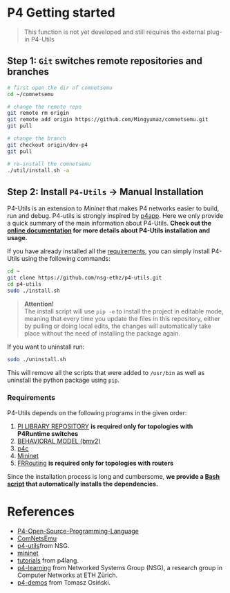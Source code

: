 # P4 Getting started

> This function is not yet developed and still requires the external plug-in P4-Utils
## **Step 1**: `Git` switches remote repositories and branches

```bash
# first open the dir of comnetsemu
cd ~/comnetsemu

# change the remote repo
git remote rm origin
git remote add origin https://github.com/Mingyumaz/comnetsemu.git
git pull

# change the branch
git checkout origin/dev-p4
git pull

# re-install the comnetsemu
./util/install.sh -a
```

## **Step 2**: Install `P4-Utils` -> Manual Installation

P4-Utils is an extension to *Mininet* that makes P4 networks easier to build, run and debug. P4-utils is strongly
inspired by [p4app](https://github.com/p4lang/p4app). Here we only provide a quick summary of the main information
about P4-Utils. **Check out the [online documentation](https://nsg-ethz.github.io/p4-utils/index.html)
for more details about P4-Utils installation and usage.**

If you have already installed all the [requirements](#requirements), you can simply
install P4-Utils using the following commands:

```bash
cd ~
git clone https://github.com/nsg-ethz/p4-utils.git
cd p4-utils
sudo ./install.sh
```

> **Attention!**  
> The install script will use `pip -e` to install the project in editable mode, meaning that every time you update the files
> in this repository, either by pulling or doing local edits, the changes will automatically take place without the need of
> installing the package again.

If you want to uninstall run:

```bash
sudo ./uninstall.sh
```

This will remove all the scripts that were added to `/usr/bin` as well as uninstall the python package using `pip`.

### Requirements

P4-Utils depends on the following programs in the given order:

1. [PI LIBRARY REPOSITORY](https://github.com/p4lang/PI) **is required only for topologies with
   P4Runtime switches**
2. [BEHAVIORAL MODEL (bmv2)](https://github.com/p4lang/behavioral-model)
3. [p4c](https://github.com/p4lang/p4c)
4. [Mininet](https://github.com/mininet/mininet)
5. [FRRouting](https://github.com/FRRouting/FRR) **is required 
   only for topologies with routers**

Since the installation process is long and cumbersome, **we provide a [Bash script](./install-tools)
that automatically installs the dependencies.**



# References

- [P4-Open-Source-Programming-Language](https://p4.org/)<br>
- [ComNetsEmu](https://git.comnets.net/public-repo/comnetsemu)<br>
- [p4-utils](https://github.com/nsg-ethz/p4-utils)from NSG.<br> 
- [mininet](https://mininet.org/)<br>
- [tutorials](https://github.com/p4lang/tutorials) from p4lang.<br>
- [p4-learning](https://github.com/nsg-ethz/p4-learning) from Networked Systems Group (NSG), a research group in Computer Networks at ETH Zürich.<br>
- [p4-demos](https://github.com/osinstom/p4-demos) from Tomasz Osiński.<br>